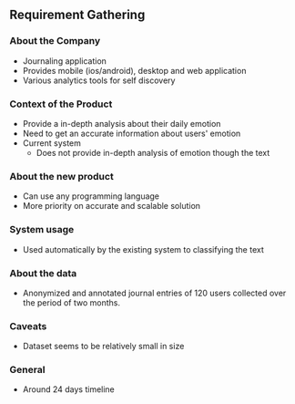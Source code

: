 ## Requirement Gathering

### About the Company

+ Journaling application
+ Provides mobile (ios/android), desktop and web application
+ Various analytics tools for self discovery

### Context of the Product

+ Provide a in-depth analysis about their daily emotion
+ Need to get an accurate information about users' emotion
+ Current system
	- Does not provide in-depth analysis of emotion though the text
	
### About the new product

+ Can use any programming language
+ More priority on accurate and scalable solution

### System usage

+ Used automatically by the existing system to classifying the text


### About the data

+ Anonymized and annotated journal entries of 120 users collected over the period of two months.


### Caveats

+ Dataset seems to be relatively small in size


### General

+ Around 24 days timeline